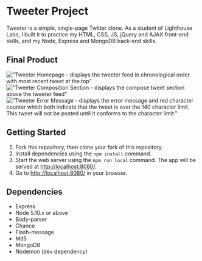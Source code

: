 # Tweeter Project

Tweeter is a simple, single-page Twitter clone.
As a student of Lighthouse Labs, I built it to practice my HTML, CSS, JS, jQuery and AJAX front-end skills, and my Node, Express and MongoDB back-end skills.

## Final Product

!["Tweeter Homepage - displays the tweeter feed in chronological order with most recent tweet at the top"]()
!["Tweeter Composition Section - displays the compose tweet section above the tweeter feed"]()
!["Tweeter Error Message - displays the error message and red character counter which both indicate that the tweet is over the 140 character limit. This tweet will not be posted until it conforms to the character limit."]()

## Getting Started

1. Fork this repository, then clone your fork of this repository.
2. Install dependencies using the `npm install` command.
3. Start the web server using the `npm run local` command. The app will be served at <http://localhost:8080/>.
4. Go to <http://localhost:8080/> in your browser.

## Dependencies

- Express
- Node 5.10.x or above
- Body-parser
- Chance
- Flash-message
- Md5
- MongoDB
- Nodemon (dev dependency)
